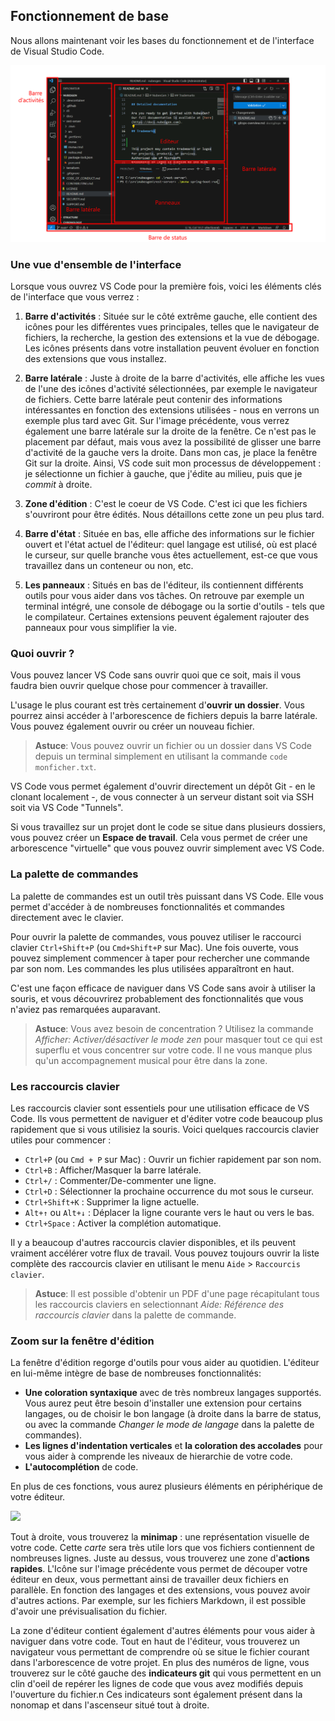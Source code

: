 ## Fonctionnement de base

<!-- 
ref: https://code.visualstudio.com/docs/getstarted/userinterface

-->

Nous allons maintenant voir les bases du fonctionnement et de l'interface de Visual Studio Code. 

![](./images/02-vscode-ui.png)

### Une vue d'ensemble de l'interface

Lorsque vous ouvrez VS Code pour la première fois, voici les éléments clés de l'interface que vous verrez :

1. **Barre d'activités** : Située sur le côté extrême gauche, elle contient des icônes pour les différentes vues principales, telles que le navigateur de fichiers, la recherche, la gestion des extensions et la vue de débogage. Les icônes présents dans votre installation peuvent évoluer en fonction des extensions que vous installez.

2. **Barre latérale** : Juste à droite de la barre d'activités, elle affiche les vues de l'une des icônes d'activité sélectionnées, par exemple le navigateur de fichiers. Cette barre latérale peut contenir des informations intéressantes en fonction des extensions utilisées - nous en verrons un exemple plus tard avec Git. Sur l'image précédente, vous verrez également une barre latérale sur la droite de la fenêtre. Ce n'est pas le placement par défaut, mais vous avez la possibilité de glisser une barre d'activité de la gauche vers la droite. Dans mon cas, je place la fenêtre Git sur la droite. Ainsi, VS code suit mon processus de développement : je sélectionne un fichier à gauche, que j'édite au milieu, puis que je _commit_ à droite.

3. **Zone d'édition** : C'est le coeur de VS Code. C'est ici que les fichiers s'ouvriront pour être édités. Nous détaillons cette zone un peu plus tard.

4. **Barre d'état** : Située en bas, elle affiche des informations sur le fichier ouvert et l'état actuel de l'éditeur: quel langage est utilisé, où est placé le curseur, sur quelle branche vous êtes actuellement, est-ce que vous travaillez dans un conteneur ou non, etc.

5. **Les panneaux** : Situés en bas de l'éditeur, ils contiennent différents outils pour vous aider dans vos tâches. On retrouve par exemple un terminal intégré, une console de débogage ou la sortie d'outils - tels que le compilateur. Certaines extensions peuvent également rajouter des panneaux pour vous simplifier la vie.

### Quoi ouvrir ?

Vous pouvez lancer VS Code sans ouvrir quoi que ce soit, mais il vous faudra bien ouvrir quelque chose pour commencer à travailler. 

L'usage le plus courant est très certainement d'**ouvrir un dossier**. Vous pourrez ainsi accéder à l'arborescence de fichiers depuis la barre latérale. Vous pouvez également ouvrir ou créer un nouveau fichier. 

> **Astuce**: Vous pouvez ouvrir un fichier ou un dossier dans VS Code depuis un terminal simplement en utilisant la commande `code monficher.txt`.

VS Code vous permet également d'ouvrir directement un dépôt Git - en le clonant localement -, de vous connecter à un serveur distant soit via SSH soit via VS Code "Tunnels".

Si vous travaillez sur un projet dont le code se situe dans plusieurs dossiers, vous pouvez créer un **Espace de travail**. Cela vous permet de créer une arborescence "virtuelle" que vous pouvez ouvrir simplement avec VS Code.


### La palette de commandes

La palette de commandes est un outil très puissant dans VS Code. Elle vous permet d'accéder à de nombreuses fonctionnalités et commandes directement avec le clavier.

Pour ouvrir la palette de commandes, vous pouvez utiliser le raccourci clavier `Ctrl+Shift+P` (ou `Cmd+Shift+P` sur Mac). Une fois ouverte, vous pouvez simplement commencer à taper pour rechercher une commande par son nom. Les commandes les plus utilisées apparaîtront en haut.

C'est une façon efficace de naviguer dans VS Code sans avoir à utiliser la souris, et vous découvrirez probablement des fonctionnalités que vous n'aviez pas remarquées auparavant.

> **Astuce**: Vous avez besoin de concentration ? Utilisez la commande _Afficher: Activer/désactiver le mode zen_ pour masquer tout ce qui est superflu et vous concentrer sur votre code. Il ne vous manque plus qu'un accompagnement musical pour être dans la zone. 

### Les raccourcis clavier

Les raccourcis clavier sont essentiels pour une utilisation efficace de VS Code. Ils vous permettent de naviguer et d'éditer votre code beaucoup plus rapidement que si vous utilisiez la souris. Voici quelques raccourcis clavier utiles pour commencer :

- `Ctrl+P` (ou `Cmd + P` sur Mac) : Ouvrir un fichier rapidement par son nom.
- `Ctrl+B` : Afficher/Masquer la barre latérale.
- `Ctrl+/` : Commenter/De-commenter une ligne.
- `Ctrl+D` : Sélectionner la prochaine occurrence du mot sous le curseur.
- `Ctrl+Shift+K` : Supprimer la ligne actuelle.
- `Alt+↑` ou `Alt+↓` : Déplacer la ligne courante vers le haut ou vers le bas.
- `Ctrl+Space` : Activer la complétion automatique.

Il y a beaucoup d'autres raccourcis clavier disponibles, et ils peuvent vraiment accélérer votre flux de travail. Vous pouvez toujours ouvrir la liste complète des raccourcis clavier en utilisant le menu `Aide` > `Raccourcis clavier`.

> **Astuce**: Il est possible d'obtenir un PDF d'une page récapitulant tous les raccourcis claviers en selectionnant _Aide: Référence des raccourcis clavier_ dans la palette de commande.

### Zoom sur la fenêtre d'édition

La fenêtre d'édition regorge d'outils pour vous aider au quotidien. L'éditeur en lui-même intègre de base de nombreuses fonctionnalités: 
- **Une coloration syntaxique** avec de très nombreux langages supportés. Vous aurez peut être besoin d'installer une extension pour certains langages, ou de choisir le bon langage (à droite dans la barre de status, ou avec la commande _Changer le mode de langage_ dans la palette de commandes).
- **Les lignes d'indentation verticales** et **la coloration des accolades** pour vous aider à comprende les niveaux de hierarchie de votre code.
- **L'autocomplétion** de code.

En plus de ces fonctions, vous aurez plusieurs éléments en périphérique de votre éditeur.

![](./images/02-editeur.png)

Tout à droite, vous trouverez la **minimap** : une représentation visuelle de votre code. Cette _carte_ sera très utile lors que vos fichiers contiennent de nombreuses lignes. Juste au dessus, vous trouverez une zone d'**actions rapides**. L'Icône sur l'image précédente vous permet de découper votre éditeur en deux, vous permettant ainsi de travailler deux fichiers en parallèle. En fonction des langages et des extensions, vous pouvez avoir d'autres actions. Par exemple, sur les fichiers Markdown, il est possible d'avoir une prévisualisation du fichier.

La zone d'éditeur contient également d'autres éléments pour vous aider à naviguer dans votre code. Tout en haut de l'éditeur, vous trouverez un navigateur vous permettant de comprendre où se situe le fichier courant dans l'arborescence de votre projet. En plus des numéros de ligne, vous trouverez sur le côté gauche des **indicateurs git** qui vous permettent en un clin d'oeil de repérer les lignes de code que vous avez modifiés depuis l'ouverture du fichier.n Ces indicateurs sont également présent dans la nonomap et dans l'ascenseur situé tout à droite.

